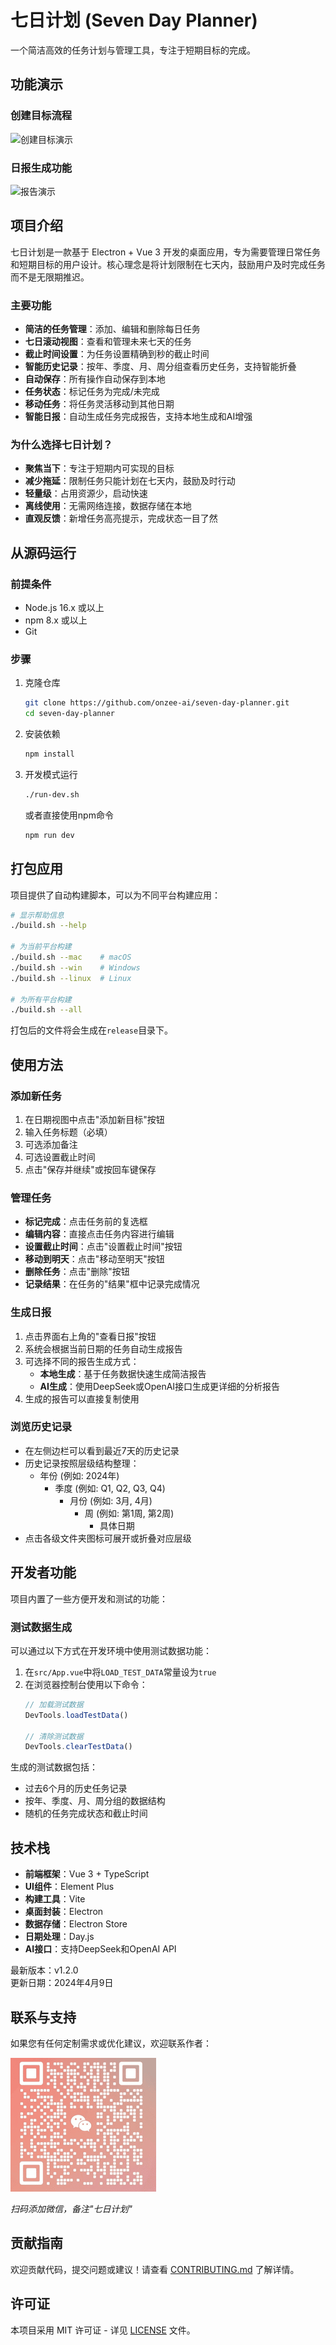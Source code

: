 # 七日计划 (Seven Day Planner)

一个简洁高效的任务计划与管理工具，专注于短期目标的完成。

## 功能演示

### 创建目标流程
![创建目标演示](./public/gif/创建流程演示.gif)

### 日报生成功能
![报告演示](./public/gif/报告演示.gif)

## 项目介绍

七日计划是一款基于 Electron + Vue 3 开发的桌面应用，专为需要管理日常任务和短期目标的用户设计。核心理念是将计划限制在七天内，鼓励用户及时完成任务而不是无限期推迟。

### 主要功能

- **简洁的任务管理**：添加、编辑和删除每日任务
- **七日滚动视图**：查看和管理未来七天的任务
- **截止时间设置**：为任务设置精确到秒的截止时间
- **智能历史记录**：按年、季度、月、周分组查看历史任务，支持智能折叠
- **自动保存**：所有操作自动保存到本地
- **任务状态**：标记任务为完成/未完成
- **移动任务**：将任务灵活移动到其他日期
- **智能日报**：自动生成任务完成报告，支持本地生成和AI增强

### 为什么选择七日计划？

- **聚焦当下**：专注于短期内可实现的目标
- **减少拖延**：限制任务只能计划在七天内，鼓励及时行动
- **轻量级**：占用资源少，启动快速
- **离线使用**：无需网络连接，数据存储在本地
- **直观反馈**：新增任务高亮提示，完成状态一目了然

## 从源码运行

### 前提条件

- Node.js 16.x 或以上
- npm 8.x 或以上
- Git

### 步骤

1. 克隆仓库
   ```bash
   git clone https://github.com/onzee-ai/seven-day-planner.git
   cd seven-day-planner
   ```

2. 安装依赖
   ```bash
   npm install
   ```

3. 开发模式运行
   ```bash
   ./run-dev.sh
   ```
   或者直接使用npm命令
   ```bash
   npm run dev
   ```

## 打包应用

项目提供了自动构建脚本，可以为不同平台构建应用：

```bash
# 显示帮助信息
./build.sh --help

# 为当前平台构建
./build.sh --mac    # macOS
./build.sh --win    # Windows
./build.sh --linux  # Linux

# 为所有平台构建
./build.sh --all
```

打包后的文件将会生成在`release`目录下。

## 使用方法

### 添加新任务

1. 在日期视图中点击"添加新目标"按钮
2. 输入任务标题（必填）
3. 可选添加备注
4. 可选设置截止时间
5. 点击"保存并继续"或按回车键保存

### 管理任务

- **标记完成**：点击任务前的复选框
- **编辑内容**：直接点击任务内容进行编辑
- **设置截止时间**：点击"设置截止时间"按钮
- **移动到明天**：点击"移动至明天"按钮
- **删除任务**：点击"删除"按钮
- **记录结果**：在任务的"结果"框中记录完成情况

### 生成日报

1. 点击界面右上角的"查看日报"按钮
2. 系统会根据当前日期的任务自动生成报告
3. 可选择不同的报告生成方式：
   - **本地生成**：基于任务数据快速生成简洁报告
   - **AI生成**：使用DeepSeek或OpenAI接口生成更详细的分析报告
4. 生成的报告可以直接复制使用

### 浏览历史记录

- 在左侧边栏可以看到最近7天的历史记录
- 历史记录按照层级结构整理：
  - 年份 (例如: 2024年)
    - 季度 (例如: Q1, Q2, Q3, Q4)
      - 月份 (例如: 3月, 4月)
        - 周 (例如: 第1周, 第2周)
          - 具体日期
- 点击各级文件夹图标可展开或折叠对应层级

## 开发者功能

项目内置了一些方便开发和测试的功能：

### 测试数据生成

可以通过以下方式在开发环境中使用测试数据功能：

1. 在`src/App.vue`中将`LOAD_TEST_DATA`常量设为`true`
2. 在浏览器控制台使用以下命令：
   ```javascript
   // 加载测试数据
   DevTools.loadTestData()
   
   // 清除测试数据
   DevTools.clearTestData()
   ```

生成的测试数据包括：
- 过去6个月的历史任务记录
- 按年、季度、月、周分组的数据结构
- 随机的任务完成状态和截止时间

## 技术栈

- **前端框架**：Vue 3 + TypeScript
- **UI组件**：Element Plus
- **构建工具**：Vite
- **桌面封装**：Electron
- **数据存储**：Electron Store
- **日期处理**：Day.js
- **AI接口**：支持DeepSeek和OpenAI API

最新版本：v1.2.0  
更新日期：2024年4月9日

## 联系与支持

如果您有任何定制需求或优化建议，欢迎联系作者：

![微信二维码](./screenshots/wechat-qrcode.png)

*扫码添加微信，备注"七日计划"*

## 贡献指南

欢迎贡献代码，提交问题或建议！请查看 [CONTRIBUTING.md](CONTRIBUTING.md) 了解详情。

## 许可证

本项目采用 MIT 许可证 - 详见 [LICENSE](LICENSE) 文件。

